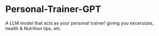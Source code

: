 # Personal-Trainer-GPT

A LLM model that acts as your personal trainer! giving you excersizes, health & Nutrition tips, etc.

